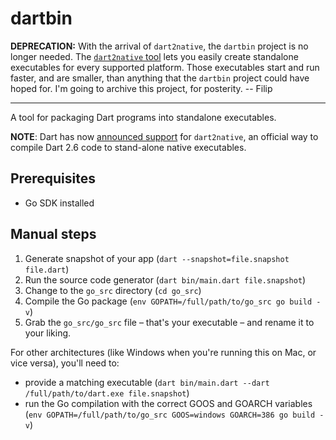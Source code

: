 # dartbin

**DEPRECATION:** With the arrival of `dart2native`, the `dartbin` project is 
no longer needed. The [`dart2native` tool](https://dart.dev/tools/dart2native)
lets you easily create standalone executables for every supported platform.
Those executables start and run faster, and are smaller, than anything
that the `dartbin` project could have hoped for. I'm going to archive
this project, for posterity. -- Filip

---

A tool for packaging Dart programs into standalone executables.

**NOTE**: Dart has now [announced support](https://medium.com/dartlang/dart2native-a76c815e6baf) for `dart2native`, an official way to compile Dart 2.6 code to stand-alone native executables. 

## Prerequisites

* Go SDK installed

## Manual steps

1. Generate snapshot of your app (`dart --snapshot=file.snapshot file.dart`)
2. Run the source code generator (`dart bin/main.dart file.snapshot`)
3. Change to the `go_src` directory (`cd go_src`)
4. Compile the Go package 
   (`env GOPATH=/full/path/to/go_src go build -v`)
5. Grab the `go_src/go_src` file – that's your executable – and rename it 
   to your liking.

For other architectures (like Windows when you're running this on Mac, or 
vice versa), you'll need to:

* provide a matching executable 
  (`dart bin/main.dart --dart /full/path/to/dart.exe file.snapshot`) 
* run the Go compilation with the correct GOOS and GOARCH variables 
  (`env GOPATH=/full/path/to/go_src GOOS=windows GOARCH=386 go build -v`)


